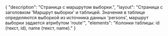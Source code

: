 {
"description": "Страница с маршрутом выборки.",
"layout": "Страница с заголовком 'Маршрут выборки' и таблицей. Значения в таблице определяются выборкой из источника данных 'persons', маршрут выборки задается атрибутом 'route'",
"elements": "Колонки таблицы: id (текст, id), name (текст, name)."
}